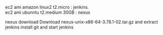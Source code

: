 ec2 ami amazon linux2 t2.micro : jenkins.  
ec2 ami ubunntu  t2.medium   30GB  : nexus  

nexus download  Download nexus-unix-x86-64-3.78.1-02.tar.gz and extract   
jenkins install git and  start jenkins  



